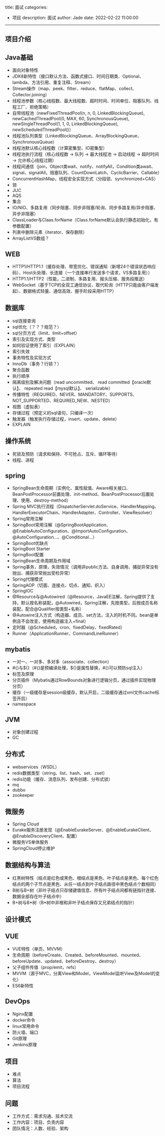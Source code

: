title: 面试
categories:
  - 项目
description: 面试
author: Jade
date: 2022-02-22 11:00:00
---

## 项目介绍

## Java基础
- 面向对象特性
- JDK8新特性（接口默认方法、函数式接口、时间日期类、Optional、lambda、方法引用、重复注释、Stream）
- Stream操作（map、peek、filter、reduce、flatMap、collect、Collector.joining）
- 线程池参数（核心线程数、最大线程数、超时时间、时间单位、阻塞队列、线程工厂、拒绝策略）
- 自带线程池（newFixedThreadPool(n, n, 0, LinkedBlockingQueue), newCachedThreadPool(0, MAX, 60, SynchronousQueue), newSingleThreadPool(1, 1, 0, LinkedBlockingQueue), newScheduledThreadPool()）
- 线程池队列类型（LinkedBlockingQueue、ArrayBlockingQueue、SynchronousQueue）
- 线程池默认核心线程数（计算密集型、IO密集型）
- 线程池执行流程（核心线程数 -> 队列 -> 最大线程池 -> 启动线程 -> 超时时间 -> 允许核心线程过期）
- 线程间通信（join，Object类wait、notify、notifyAll，Condition类await、signal、signalAll，阻塞队列、CountDownLatch、CyclicBarrier、Callable）
- ConcurrentHashMap，线程安全实现方式（分段锁、synchronized+CAS）
- 锁
- JUC
- AQS
- 集合
- IO/NIO、多路复用（同步阻塞、同步非阻塞/轮询、同步多路复用/异步阻塞、异步非阻塞）
- ClassLoader与Claas.forName（Class.forName默认会执行静态初始化，有参数配置）
- 列表中删除元素（iterator、保存删除）
- ArrayListVS数组？

## WEB
- HTTP1/HTTP1.1（缓存处理、带宽优化、错误通知（新增24个错误状态响应码）、Host头处理、长连接（一个连接串行发送多个请求，VS多路复用））
- HTTP1.1/HTTP2（性能，二进制、多路复用、报头压缩、服务段推送）
- WebSocket（基于TCP的全双工通信协议、取代轮询（HTTP只能由客户端发起）、数据格式轻量、通信高效、握手阶段采用HTTP）

## 数据库
- sql连接查询
- sql优化（？？？规范？）
- sql分页方式（limit、limit+offset）
- 索引及实现方式、类型
- 如何验证使用了索引（EXPLAIN）
- 索引失效
- 事务特性及实现方式
- InnoDb（事务？行锁？）
- 聚合函数
- 执行顺序
- 隔离级别及解决问题（read uncommitted、 read committed【oracle默认】、 repeated read【mysql默认】、 serializable）
- 传播特性（REQUIRED、NEVER、MANDATORY、SUPPORTS、NOT_SUPPORTED、REQUIRED_NEW、NESTED）
- 视图（虚拟表）
- 存储过程（预定义的sql语句，只编译一次）
- 触发器（触发执行存储过程，insert、update、delete）
- EXPLAIN

## 操作系统
- 死锁及预防（请求和保持、不可抢占、互斥、循环等待）
- 线程、进程

## spring
- SpringBean生命周期（实例化、属性赋值、Aware相关接口、BeanPostProcessor前置处理、init-method、BeanPostProcessor后置处理、使用、destroy-method）
- Spring MVC执行流程（DispatcherServlet.doService、HandlerMapping、HandlerExecutorChain、HandlerAdapter、Controller、ViewResolver）
- Spring常用注解
- SpringBoot常用注解（@SpringBootApplication、@EnableAutoConfiguration、@ImportAutoConfiguration、@AutoConfiguration...、@Conditional...）
- SpringBoot优缺点
- SpringBoot Starter
- SpringBoot配置
- SpringBean生命周期及作用域
- Spring事务，原理，失效情况（调用非public方法、自身调用、捕捉异常没有抛出、捕获异常抛出受检异常）
- Spring代理模式
- SpringAOP（切面、连接点、切点、通知、织入）
- SpringIOC
- @Resource与@Autowired（@Resource，JavaEE注解，Spring提供了支持，默认按名称装配，@Autowired，Spring注解，先按类型，后按成员名称装配，配合@Qualifier按类型+名称）
- @Autowire注入方式（构造器、成员、set方法，注入的时机不同。bean是单例且不会改变，使用构造器注入+final）
- 定时器（@Scheduled，cron、fixedDelay、fixedRated）
- Runner（ApplicationRunner、CommandLineRunner）

## mybatis
- 一对一、一对多、多对多（associate、collection）
- #{}与${}（#{}是预编译处理，${}是属性替换，#{}可以预防sql注入）
- 标签及原理
- 分页插件（Mybatis通过RowBounds对象进行逻辑分页，通过插件实现物理分页）
- 缓存（一级缓存是session级缓存，默认开启，二级缓存通过xml文件cache标签开启）
- namespace

## JVM
- 对象创建过程
- GC

## 分布式
- webservices（WSDL）
- redis数据类型（string、list、hash、set、zset）
- redis功能（缓存、消息队列、发布创建、分布式锁）
- mq
- dubbo
- zookeeper

## 微服务
- Spring Cloud
- Eurake服务注册发现（@EnableEurakeServer、@EnableEurakeClient、@EnableDiscoveryClient、配置）
- 微服务VS单体服务
- SpringCloud停止维护

## 数据结构与算法
- 红黑树特性（结点是红色或黑色、根结点是黑色、叶子结点是黑色、每个红色结点的两个子节点是黑色、从任一结点到叶子结点路径中黑色结点个数相同）
- B树与B+树（非叶子结点只存储键值信息、所有叶子结点间都有链指针连接、数据全部存在叶子结点中）
- B+树与B\*树（B\*树中非根和非叶子结点保存又兄弟结点的指针）

## 设计模式

## VUE
- VUE特性（单页、MVVM）
- 生命周期（beforeCreate、Created、beforeMounted、mounted、beforeUpdate、updated、beforeDestroy、destroy）
- 父子组件传值（prop/emit，refs）
- MVVM（源于MVC，分离View和Model，ViewModel监听View及Model的变化）
- ES6新特性

## DevOps
- Nginx配置
- docker命令
- linux常用命令
- 防火墙、端口
- Git原理
- Jenkins原理

## 项目
- 难点
- 算法
- 项目流程

## 问题
- 工作方式：需求沟通、技术交流
- 工作内容：项目、负责内容
- 团队情况：人数、经验、架构